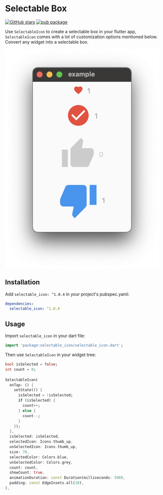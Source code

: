 # Selectable Box

[![GitHub stars](https://img.shields.io/github/stars/mantreshkhurana/selectable_icon.svg?style=social)](https://github.com/mantreshkhurana/selectable_icon)
[![pub package](https://img.shields.io/pub/v/selectable_icon.svg)](https://pub.dartlang.org/packages/selectable_icon)

Use `SelectableIcon` to create a selectable box in your flutter app, `SelectableIcon` comes with a lot of customization options mentioned below.
Convert any widget into a selectable box.

![Screenshot](https://raw.githubusercontent.com/mantreshkhurana/selectable_icon/stable/screenshots/screenshot-1.png)

## Installation

Add `selectable_icon: ^1.0.4` in your project's pubspec.yaml:

```yaml
dependencies:
  selectable_icon: ^1.0.4
```

## Usage

Import `selectable_icon` in your dart file:

```dart
import 'package:selectable_icon/selectable_icon.dart';
```

Then use `SelectableIcon` in your widget tree:

```dart
bool isSelected = false;
int count = 0;

SelectableIcon(
  onTap: () {
    setState(() {
      isSelected = !isSelected;
      if (isSelected) {
        count++;
      } else {
        count--;
      }
    });
  },
  isSelected: isSelected,
  selectedIcon: Icons.thumb_up,
  unSelectedIcon: Icons.thumb_up,
  size: 70,
  selectedColor: Colors.blue,
  unSelectedColor: Colors.grey,
  count: count,
  showCount: true,
  animationDuration: const Duration(milliseconds: 500),
  padding: const EdgeInsets.all(10),
),
```
